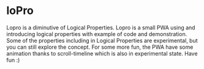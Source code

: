 # loPro

Lopro is a diminutive of Logical Properties. Lopro is a small PWA using and introducing logical properties with example of code and demonstration. Some of the properties including in Logical Properties are experimental, but you can still explore the concept. 
For some more fun, the PWA have some animation thanks to scroll-timeline which is also in experimental state. 
Have fun :)
